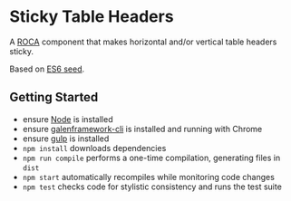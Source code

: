 Sticky Table Headers
====================

A [ROCA](http://roca-style.org) component that makes horizontal and/or vertical
table headers sticky.

Based on [ES6 seed](https://github.com/FND/es6-seed).


Getting Started
---------------

* ensure [Node](http://nodejs.org) is installed
* ensure [galenframework-cli](https://www.npmjs.com/package/galenframework-cli)
  is installed and running with Chrome
* ensure [gulp](http://gulpjs.com) is installed
* `npm install` downloads dependencies
* `npm run compile` performs a one-time compilation, generating files in `dist`
* `npm start` automatically recompiles while monitoring code changes
* `npm test` checks code for stylistic consistency and runs the test suite
